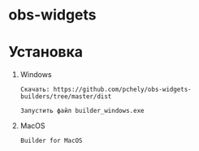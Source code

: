 # obs-widgets

# Установка
1) Windows
   
   ```Скачать: https://github.com/pchely/obs-widgets-builders/tree/master/dist```
   
   ```Запустить файл builder_windows.exe```
   


2) MacOS
   
   ```Builder for MacOS```